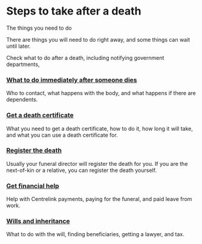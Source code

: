 Steps to take after a death
===========================

The things you need to do

There are things you will need to do right away, and some things can wait until later.

Check what to do after a death, including notifying government departments, 

### [What to do immediately after someone dies](#first-steps)

Who to contact, what happens with the body, and what happens if there are dependents.

### [Get a death certificate](#register-the-death/getting-a-death-certificate)

What you need to get a death certificate, how to do it, how long it will take, and what you can use a death certificate for.

### [Register the death](#register-the-death)

Usually your funeral director will register the death for you. If you are the next-of-kin or a relative, you can register the death yourself.

### [Get financial help](#getting-support/financial-support)

Help with Centrelink payments, paying for the funeral, and paid leave from work.

### [Wills and inheritance](#wills-and-inheritance)

What to do with the will, finding beneficiaries, getting a lawyer, and tax.


#
